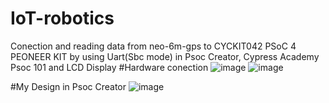 # IoT-robotics
Conection and reading data from neo-6m-gps to CYCKIT042 PSoC 4 PEONEER KIT by using Uart(Sbc mode) in Psoc Creator, Cypress Academy Psoc 101 and LCD Display
#Hardware conection
![image](https://github.com/YrSk-tech/IoT-robotics/assets/32609324/ac9107a5-1b13-4ed1-98c5-ac68f5e79e50)
![image](https://github.com/YrSk-tech/IoT-robotics/assets/32609324/32ba63f1-2d0c-48a7-9cf3-4b0a5070425d)

#My Design in Psoc Creator
![image](https://github.com/YrSk-tech/IoT-robotics/assets/32609324/3e062de2-e893-434e-9b90-95548b336b5c)




